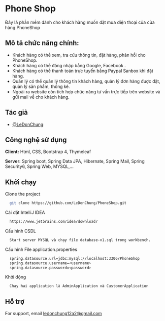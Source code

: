 
# Phone Shop

Đây là phần mềm dành cho khách hàng muốn đặt mua điện thoại của cửa hàng PhoneShop

## Mô tả chức năng chính: 

- Khách hàng có thể xem, tra cứu thông tin, đặt hàng, phản hồi cho PhoneShop.
- Khách hàng có thể đăng nhập bằng Google, Facebook .
- Khách hàng có thể thanh toán trực tuyến bằng Paypal Sanbox khi đặt hàng.
- Quản lý có thể quản lý thông tin khách hàng, quản lý đơn hàng được đặt, quản lý sản phẩm, thống kê.
- Ngoài ra website còn tích hợp chức năng tư vấn trực tiếp trên website và gửi mail về cho khách hàng.
## Tác giả

- [@LeDonChung](https://www.github.com/LeDonChung)


## Công nghệ sử dụng

**Client:** Html, CSS, Bootstrap 4, Thymeleaf

**Server:** Spring boot, Spring Data JPA, Hibernate, Spring Mail, Spring Security6, Spring Web, MYSQL,...


## Khởi chạy

Clone the project

```bash
  git clone https://github.com/LeDonChung/PhoneShop.git
```

Cài đặt IntelliJ IDEA
```bash
  https://www.jetbrains.com/idea/download/
```

Cấu hình CSDL
```bash
  Start server MYSQL và chạy file database-v1.sql trong workbench.
```

Cấu hình File application.properties
```bash
  spring.datasource.url=jdbc:mysql://localhost:3306/PhoneShop
  spring.datasource.username=<username>
  spring.datasource.password=<password>
```

Khởi động
```bash
  Chạy hai application là AdminApplication và CustomerApplication
```


## Hỗ trợ

For support, email ledonchung12a2@gmail.com
